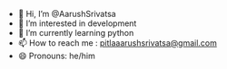 - 👋 Hi, I’m @AarushSrivatsa
- 👀 I’m interested in development
- 🌱 I’m currently learning python
- 📫 How to reach me : pitlaaarushsrivatsa@gmail.com
- 😄 Pronouns: he/him

<!---
AarushSrivatsa/AarushSrivatsa is a ✨ special ✨ repository because its `README.md` (this file) appears on your GitHub profile.
You can click the Preview link to take a look at your changes.
--->
